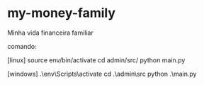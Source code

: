 # my-money-family
Minha vida financeira familiar


comando:

[linux]
source env/bin/activate
cd admin/src/
python main.py

[windows]
.\env\Scripts\activate
cd .\admin\src
python .\main.py